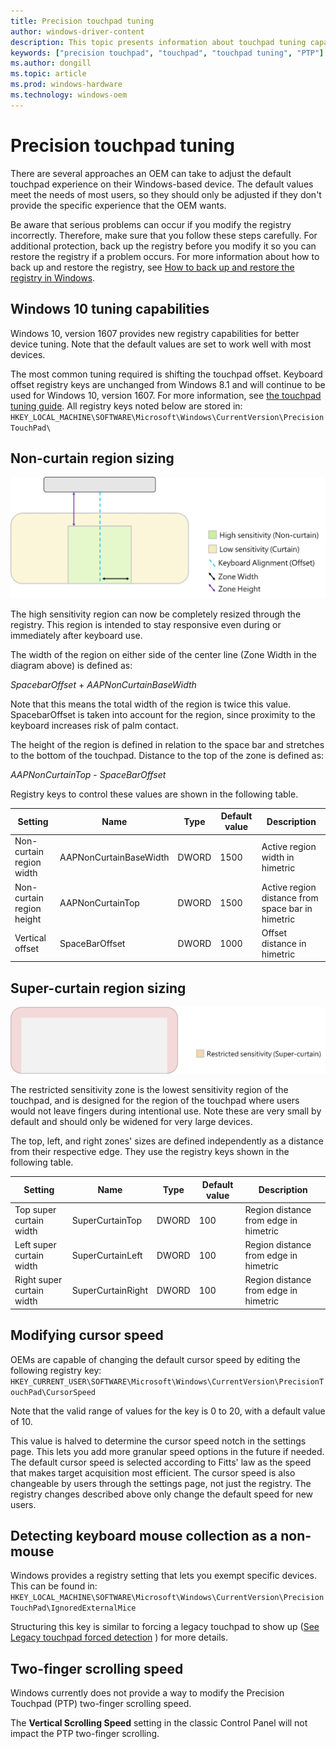 ```yaml
---
title: Precision touchpad tuning
author: windows-driver-content
description: This topic presents information about touchpad tuning capabilities in Windows 10
keywords: ["precision touchpad", "touchpad", "touchpad tuning", "PTP"]
ms.author: dongill
ms.topic: article
ms.prod: windows-hardware
ms.technology: windows-oem
---
```


# Precision touchpad tuning

There are several approaches an OEM can take to adjust the default touchpad experience on their Windows-based device. The default values meet the needs of most users, so they should only be adjusted if they don't provide the specific experience that the OEM wants. 

Be aware that serious problems can occur if you modify the registry incorrectly. Therefore, make sure that you follow these steps carefully. For additional protection, back up the registry before you modify it so you can restore the registry if a problem occurs. For more information about how to back up and restore the registry, see [How to back up and restore the registry in Windows](https://support.microsoft.com/en-us/help/322756/how-to-back-up-and-restore-the-registry-in-windowshttps:/support.microsoft.com/en-us/help/322756/how-to-back-up-and-restore-the-registry-in-windows).

## Windows 10 tuning capabilities

Windows 10, version 1607 provides new registry capabilities for better device tuning. Note that the default values are set to work well with most devices. 

The most common tuning required is shifting the touchpad offset. Keyboard offset registry keys are unchanged from Windows 8.1 and will continue to be used for Windows 10, version 1607. For more information, see [the touchpad tuning guide](https://docs.microsoft.com/en-us/windows-hardware/design/component-guidelines/windows-precision-touchpad-device-integration). All registry keys noted below are stored in: `HKEY_LOCAL_MACHINE\SOFTWARE\Microsoft\Windows\CurrentVersion\PrecisionTouchPad\`

## Non-curtain region sizing
![An image showing the resizable sensitivity regions on a touchpad ](../images/non-curtain-region-sizing.png)

The high sensitivity region can now be completely resized through the registry. This region is intended to stay responsive even during or immediately after keyboard use. 

The width of the region on either side of the center line (Zone Width in the diagram above) is defined as:

*SpacebarOffset* + *AAPNonCurtainBaseWidth*

Note that this means the total width of the region is twice this value. SpacebarOffset is taken into account for the region, since proximity to the keyboard increases risk of palm contact. 

The height of the region is defined in relation to the space bar and stretches to the bottom of the touchpad. Distance to the top of the zone is defined as:

*AAPNonCurtainTop* - *SpaceBarOffset*

Registry keys to control these values are shown in the following table.

| Setting | Name | Type | Default value | Description |
| ---     | ---  | ---  | ---           | --- |
| Non-curtain region width | AAPNonCurtainBaseWidth | DWORD | 1500 | Active region width in himetric |
| Non-curtain region height | AAPNonCurtainTop | DWORD | 1500 | Active region distance from space bar in himetric |
| Vertical offset | SpaceBarOffset | DWORD | 1000 | Offset distance in himetric |

## Super-curtain region sizing

![An image showing the restricted sensitivity zone on a touchpad](../images/restricted-sensitivity-zone.png)

The restricted sensitivity zone is the lowest sensitivity region of the touchpad, and is designed for the region of the touchpad where users would not leave fingers during intentional use. Note these are very small by default and should only be widened for very large devices. 

The top, left, and right zones' sizes are defined independently as a distance from their respective edge. They use the registry keys shown in the following table. 

| Setting | Name | Type | Default value | Description |
| ---     | ---  | ---  | ---           | --- |
| Top super curtain width | SuperCurtainTop | DWORD | 100 | Region distance from edge in himetric |
| Left super curtain width | SuperCurtainLeft | DWORD | 100 | Region distance from edge in himetric |
| Right super curtain width | SuperCurtainRight | DWORD | 100 | Region distance from edge in himetric |

## Modifying cursor speed

OEMs are capable of changing the default cursor speed by editing the following registry key: `HKEY_CURRENT_USER\SOFTWARE\Microsoft\Windows\CurrentVersion\PrecisionTouchPad\CursorSpeed`

Note that the valid range of values for the key is 0 to 20, with a default value of 10. 

This value is halved to determine the cursor speed notch in the settings page. This lets you add more granular speed options in the future if needed. The default cursor speed is selected according to Fitts' law as the speed that makes target acquisition most efficient. The cursor speed is also changeable by users through the settings page, not just the registry. The registry changes described above only change the default speed for new users.  

## Detecting keyboard mouse collection as a non-mouse

Windows provides a registry setting that lets you exempt specific devices. This can be found in: `HKEY_LOCAL_MACHINE\SOFTWARE\Microsoft\Windows\CurrentVersion\PrecisionTouchPad\IgnoredExternalMice`

Structuring this key is similar to forcing a legacy touchpad to show up ([See Legacy touchpad forced detection](https://docs.microsoft.com/en-us/windows-hardware/design/component-guidelines/windows-legacy-touchpad-forced-detection) ) for more details.  

## Two-finger scrolling speed

Windows currently does not provide a way to modify the Precision Touchpad (PTP) two-finger scrolling speed. 

The **Vertical Scrolling Speed** setting in the classic Control Panel will not impact the PTP two-finger scrolling.